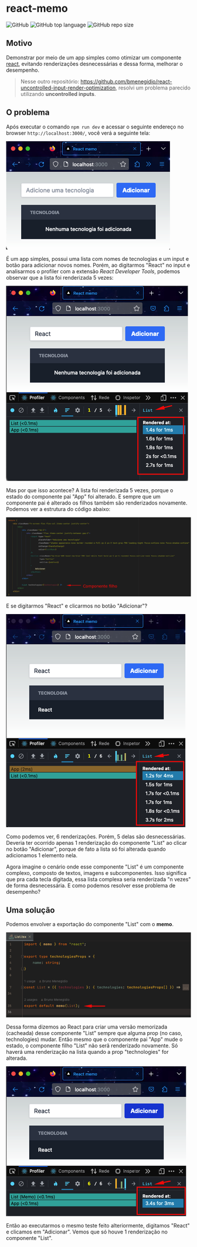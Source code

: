 # react-memo

![GitHub](https://img.shields.io/github/license/bmenegidio/react-memo)
![GitHub top language](https://img.shields.io/github/languages/top/bmenegidio/react-memo)
![GitHub repo size](https://img.shields.io/github/repo-size/bmenegidio/react-memo)

## Motivo
Demonstrar por meio de um app simples como otimizar um componente [react](https://react.dev/), evitando renderizações desnecessárias e dessa forma, melhorar o desempenho.

> Nesse outro repositório: https://github.com/bmenegidio/react-uncontrolled-input-render-optimization, resolvi um problema parecido utilizando **uncontrolled inputs**.

## O problema
Após executar o comando `npm run dev` e acessar o seguinte endereço no browser `http://localhost:3000/`, você verá a seguinte tela:

![App](./docs/readme/app-example.png)

É um app simples, possui uma lista com nomes de tecnologias e um input e botão para adicionar novos nomes.
Porém, ao digitarmos "React" no input e analisarmos o profiler com a extensão _React Developer Tools_, podemos observar que a lista foi renderizada 5 vezes:

![re-renders list](./docs/readme/app-re-renders-list.png)

Mas por que isso acontece?
A lista foi renderizada 5 vezes, porque o estado do componente pai "App" foi alterado. E sempre que um componente pai é alterado os filhos também são renderizados novamente.
Podemos ver a estrutura do código abaixo:

![list child](./docs/readme/list-child.png)

E se digitarmos "React" e clicarmos no botão "Adicionar"?

![list child](./docs/readme/app-re-renders-list-on-add.png) 

Como podemos ver, 6 renderizações. Porém, 5 delas são desnecessárias.
Deveria ter ocorrido apenas 1 renderização do componente "List" ao clicar no botão "Adicionar", porque de fato a lista só foi alterada quando adicionamos 1 elemento nela.

Agora imagine o cenário onde esse componente "List" é um componente complexo, composto de textos, imagens e subcomponentes.
Isso significa que pra cada tecla digitada, essa lista complexa seria renderizada "n vezes" de forma desnecessária.
E como podemos resolver esse problema de desempenho?

## Uma solução
Podemos envolver a exportação do componente "List" com o **memo**.

![list with memo](./docs/readme/list-with-memo.png)

Dessa forma dizemos ao React para criar uma versão memorizada (cacheada) desse componente "List" sempre que alguma prop (no caso, technologies) mudar.
Então mesmo que o componente pai "App" mude o estado, o componente filho "List" não serã renderizado novamente.
Só haverá uma renderização na lista quando a prop "technologies" for alterada.

![list with memo](./docs/readme/list-render-with-memo.png)

Então ao executarmos o mesmo teste feito alteriormente, digitamos "React" e clicamos em "Adicionar". Vemos que só houve 1 renderização no componente "List".

